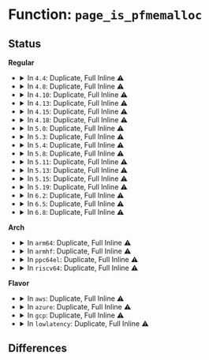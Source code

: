 # Function: <code>page_is_pfmemalloc</code>

## Status
<b>Regular</b>
<ul>
<li>
<details>
<summary>In <code>4.4</code>: Duplicate, Full Inline ⚠️</summary>

**Collision:** Static Duplication

**Inline:** Full

**Transformation:** False

**Instances:**

```
In mm/page_alloc.c (0)
Location: include/linux/mm.h:992
Inline: True
```
```
In mm/slub.c (0)
Location: include/linux/mm.h:992
Inline: True
```
```
In net/core/skbuff.c (0)
Location: include/linux/mm.h:992
Inline: True
```
```
In net/core/datagram.c (0)
Location: include/linux/mm.h:992
Inline: True
```
```
In net/ipv4/ip_output.c (0)
Location: include/linux/mm.h:992
Inline: True
```
```
In net/ipv4/tcp.c (0)
Location: include/linux/mm.h:992
Inline: True
```
```
In net/ipv6/ip6_output.c (0)
Location: include/linux/mm.h:992
Inline: True
```
```
In net/packet/af_packet.c (0)
Location: include/linux/mm.h:992
Inline: True
```
</details>
</li>
<li>
<details>
<summary>In <code>4.8</code>: Duplicate, Full Inline ⚠️</summary>

**Collision:** Static Duplication

**Inline:** Full

**Transformation:** False

**Instances:**

```
In mm/page_alloc.c (ffffffff811ab454)
Location: include/linux/mm.h:1084
Inline: True
Inline callers:
  - mm/page_alloc.c:__alloc_page_frag
```
```
In mm/slub.c (0)
Location: include/linux/mm.h:1084
Inline: True
```
```
In net/core/skbuff.c (0)
Location: include/linux/mm.h:1084
Inline: True
```
```
In net/core/datagram.c (0)
Location: include/linux/mm.h:1084
Inline: True
```
```
In net/ipv4/ip_output.c (0)
Location: include/linux/mm.h:1084
Inline: True
```
```
In net/ipv4/tcp.c (0)
Location: include/linux/mm.h:1084
Inline: True
```
```
In net/ipv6/ip6_output.c (0)
Location: include/linux/mm.h:1084
Inline: True
```
```
In net/packet/af_packet.c (0)
Location: include/linux/mm.h:1084
Inline: True
```
</details>
</li>
<li>
<details>
<summary>In <code>4.10</code>: Duplicate, Full Inline ⚠️</summary>

**Collision:** Static Duplication

**Inline:** Full

**Transformation:** False

**Instances:**

```
In mm/page_alloc.c (ffffffff811bba2b)
Location: include/linux/mm.h:1061
Inline: True
Inline callers:
  - mm/page_alloc.c:page_frag_alloc
```
```
In mm/slub.c (0)
Location: include/linux/mm.h:1061
Inline: True
```
```
In net/core/skbuff.c (0)
Location: include/linux/mm.h:1061
Inline: True
```
```
In net/core/datagram.c (0)
Location: include/linux/mm.h:1061
Inline: True
```
```
In net/ipv4/ip_output.c (0)
Location: include/linux/mm.h:1061
Inline: True
```
```
In net/ipv4/tcp.c (0)
Location: include/linux/mm.h:1061
Inline: True
```
```
In net/ipv6/ip6_output.c (0)
Location: include/linux/mm.h:1061
Inline: True
```
```
In net/packet/af_packet.c (0)
Location: include/linux/mm.h:1061
Inline: True
```
</details>
</li>
<li>
<details>
<summary>In <code>4.13</code>: Duplicate, Full Inline ⚠️</summary>

**Collision:** Static Duplication

**Inline:** Full

**Transformation:** False

**Instances:**

```
In mm/page_alloc.c (ffffffff811c3cdf)
Location: include/linux/mm.h:1103
Inline: True
Inline callers:
  - mm/page_alloc.c:page_frag_alloc
```
```
In mm/slub.c (0)
Location: include/linux/mm.h:1103
Inline: True
```
```
In net/core/skbuff.c (0)
Location: include/linux/mm.h:1103
Inline: True
```
```
In net/core/datagram.c (0)
Location: include/linux/mm.h:1103
Inline: True
```
```
In net/ipv4/ip_output.c (0)
Location: include/linux/mm.h:1103
Inline: True
```
```
In net/ipv4/tcp.c (0)
Location: include/linux/mm.h:1103
Inline: True
```
```
In net/ipv6/ip6_output.c (0)
Location: include/linux/mm.h:1103
Inline: True
```
```
In net/packet/af_packet.c (0)
Location: include/linux/mm.h:1103
Inline: True
```
</details>
</li>
<li>
<details>
<summary>In <code>4.15</code>: Duplicate, Full Inline ⚠️</summary>

**Collision:** Static Duplication

**Inline:** Full

**Transformation:** False

**Instances:**

```
In mm/page_alloc.c (ffffffff811d8a7f)
Location: include/linux/mm.h:1154
Inline: True
Inline callers:
  - mm/page_alloc.c:page_frag_alloc
```
```
In mm/slub.c (0)
Location: include/linux/mm.h:1154
Inline: True
```
```
In drivers/net/tun.c (0)
Location: include/linux/mm.h:1154
Inline: True
```
```
In net/core/skbuff.c (0)
Location: include/linux/mm.h:1154
Inline: True
```
```
In net/core/datagram.c (0)
Location: include/linux/mm.h:1154
Inline: True
```
```
In net/ipv4/ip_output.c (0)
Location: include/linux/mm.h:1154
Inline: True
```
```
In net/ipv4/tcp.c (0)
Location: include/linux/mm.h:1154
Inline: True
```
```
In net/ipv6/ip6_output.c (0)
Location: include/linux/mm.h:1154
Inline: True
```
```
In net/packet/af_packet.c (0)
Location: include/linux/mm.h:1154
Inline: True
```
</details>
</li>
<li>
<details>
<summary>In <code>4.18</code>: Duplicate, Full Inline ⚠️</summary>

**Collision:** Static Duplication

**Inline:** Full

**Transformation:** False

**Instances:**

```
In mm/page_alloc.c (ffffffff811f9c13)
Location: include/linux/mm.h:1234
Inline: True
Inline callers:
  - mm/page_alloc.c:page_frag_alloc
```
```
In mm/slub.c (0)
Location: include/linux/mm.h:1234
Inline: True
```
```
In drivers/net/tun.c (0)
Location: include/linux/mm.h:1234
Inline: True
```
```
In net/core/skbuff.c (0)
Location: include/linux/mm.h:1234
Inline: True
```
```
In net/core/datagram.c (0)
Location: include/linux/mm.h:1234
Inline: True
```
```
In net/ipv4/ip_output.c (0)
Location: include/linux/mm.h:1234
Inline: True
```
```
In net/ipv4/tcp.c (0)
Location: include/linux/mm.h:1234
Inline: True
```
```
In net/ipv6/ip6_output.c (0)
Location: include/linux/mm.h:1234
Inline: True
```
```
In net/packet/af_packet.c (0)
Location: include/linux/mm.h:1234
Inline: True
```
</details>
</li>
<li>
<details>
<summary>In <code>5.0</code>: Duplicate, Full Inline ⚠️</summary>

**Collision:** Static Duplication

**Inline:** Full

**Transformation:** False

**Instances:**

```
In mm/page_alloc.c (ffffffff8120c2b2)
Location: include/linux/mm.h:1302
Inline: True
Inline callers:
  - mm/page_alloc.c:page_frag_alloc
```
```
In mm/slub.c (0)
Location: include/linux/mm.h:1302
Inline: True
```
```
In drivers/net/tun.c (0)
Location: include/linux/mm.h:1302
Inline: True
```
```
In net/core/skbuff.c (0)
Location: include/linux/mm.h:1302
Inline: True
```
```
In net/core/datagram.c (0)
Location: include/linux/mm.h:1302
Inline: True
```
```
In net/ipv4/ip_output.c (0)
Location: include/linux/mm.h:1302
Inline: True
```
```
In net/ipv4/tcp.c (0)
Location: include/linux/mm.h:1302
Inline: True
```
```
In net/ipv6/ip6_output.c (0)
Location: include/linux/mm.h:1302
Inline: True
```
```
In net/packet/af_packet.c (0)
Location: include/linux/mm.h:1302
Inline: True
```
</details>
</li>
<li>
<details>
<summary>In <code>5.3</code>: Duplicate, Full Inline ⚠️</summary>

**Collision:** Static Duplication

**Inline:** Full

**Transformation:** False

**Instances:**

```
In mm/page_alloc.c (ffffffff81272519)
Location: include/linux/mm.h:1370
Inline: True
Inline callers:
  - mm/page_alloc.c:page_frag_alloc
```
```
In mm/slub.c (0)
Location: include/linux/mm.h:1370
Inline: True
```
```
In drivers/net/tun.c (0)
Location: include/linux/mm.h:1370
Inline: True
```
```
In net/core/skbuff.c (0)
Location: include/linux/mm.h:1370
Inline: True
```
```
In net/core/datagram.c (0)
Location: include/linux/mm.h:1370
Inline: True
```
```
In net/ipv4/ip_output.c (0)
Location: include/linux/mm.h:1370
Inline: True
```
```
In net/ipv4/tcp.c (0)
Location: include/linux/mm.h:1370
Inline: True
```
```
In net/ipv6/ip6_output.c (0)
Location: include/linux/mm.h:1370
Inline: True
```
```
In net/packet/af_packet.c (0)
Location: include/linux/mm.h:1370
Inline: True
```
</details>
</li>
<li>
<details>
<summary>In <code>5.4</code>: Duplicate, Full Inline ⚠️</summary>

**Collision:** Static Duplication

**Inline:** Full

**Transformation:** False

**Instances:**

```
In mm/page_alloc.c (ffffffff81281379)
Location: include/linux/mm.h:1384
Inline: True
Inline callers:
  - mm/page_alloc.c:page_frag_alloc
```
```
In mm/slub.c (0)
Location: include/linux/mm.h:1384
Inline: True
```
```
In drivers/net/tun.c (0)
Location: include/linux/mm.h:1384
Inline: True
```
```
In net/core/skbuff.c (0)
Location: include/linux/mm.h:1384
Inline: True
```
```
In net/core/datagram.c (0)
Location: include/linux/mm.h:1384
Inline: True
```
```
In net/ipv4/ip_output.c (0)
Location: include/linux/mm.h:1384
Inline: True
```
```
In net/ipv4/tcp.c (0)
Location: include/linux/mm.h:1384
Inline: True
```
```
In net/ipv6/ip6_output.c (0)
Location: include/linux/mm.h:1384
Inline: True
```
```
In net/packet/af_packet.c (0)
Location: include/linux/mm.h:1384
Inline: True
```
</details>
</li>
<li>
<details>
<summary>In <code>5.8</code>: Duplicate, Full Inline ⚠️</summary>

**Collision:** Static Duplication

**Inline:** Full

**Transformation:** False

**Instances:**

```
In mm/page_alloc.c (ffffffff812b3850)
Location: include/linux/mm.h:1558
Inline: True
Inline callers:
  - mm/page_alloc.c:page_frag_alloc
```
```
In mm/slub.c (ffffffff812d9a38)
Location: include/linux/mm.h:1558
Inline: True
Inline callers:
  - mm/slub.c:allocate_slab
```
```
In drivers/net/tun.c (ffffffff8188b645)
Location: include/linux/mm.h:1558
Inline: True
Inline callers:
  - drivers/net/tun.c:tun_napi_alloc_frags
```
```
In net/core/skbuff.c (ffffffff819ee47b)
Location: include/linux/mm.h:1558
Inline: True
Inline callers:
  - net/core/skbuff.c:alloc_skb_with_frags
  - net/core/skbuff.c:skb_try_coalesce
  - net/core/skbuff.c:skb_append_pagefrags
  - net/core/skbuff.c:skb_zerocopy
  - net/core/skbuff.c:skb_copy_ubufs
  - net/core/skbuff.c:skb_copy_ubufs
  - net/core/skbuff.c:skb_add_rx_frag
  - net/core/skbuff.c:build_skb_around
  - net/core/skbuff.c:build_skb
```
```
In net/core/datagram.c (ffffffff819f5423)
Location: include/linux/mm.h:1558
Inline: True
Inline callers:
  - net/core/datagram.c:__zerocopy_sg_from_iter
```
```
In net/core/page_pool.c (ffffffff81a3b072)
Location: include/linux/mm.h:1558
Inline: True
Inline callers:
  - net/core/page_pool.c:page_pool_put_page
```
```
In net/ipv4/ip_output.c (ffffffff81a9d130)
Location: include/linux/mm.h:1558
Inline: True
Inline callers:
  - net/ipv4/ip_output.c:__ip_append_data
```
```
In net/ipv4/tcp.c (ffffffff81aadbd3)
Location: include/linux/mm.h:1558
Inline: True
Inline callers:
  - net/ipv4/tcp.c:tcp_sendmsg_locked
  - net/ipv4/tcp.c:do_tcp_sendpages
```
```
In net/ipv6/ip6_output.c (ffffffff81b2e910)
Location: include/linux/mm.h:1558
Inline: True
```
```
In net/packet/af_packet.c (ffffffff81b87db6)
Location: include/linux/mm.h:1558
Inline: True
Inline callers:
  - net/packet/af_packet.c:tpacket_fill_skb
```
</details>
</li>
<li>
<details>
<summary>In <code>5.11</code>: Duplicate, Full Inline ⚠️</summary>

**Collision:** Static Duplication

**Inline:** Full

**Transformation:** False

**Instances:**

```
In mm/page_alloc.c (ffffffff812bf32a)
Location: include/linux/mm.h:1599
Inline: True
Inline callers:
  - mm/page_alloc.c:page_frag_alloc
```
```
In mm/slub.c (ffffffff812e4da8)
Location: include/linux/mm.h:1599
Inline: True
Inline callers:
  - mm/slub.c:allocate_slab
```
```
In drivers/net/tun.c (ffffffff818997e9)
Location: include/linux/mm.h:1599
Inline: True
Inline callers:
  - drivers/net/tun.c:tun_napi_alloc_frags
```
```
In net/core/skbuff.c (ffffffff819ee11b)
Location: include/linux/mm.h:1599
Inline: True
Inline callers:
  - net/core/skbuff.c:alloc_skb_with_frags
  - net/core/skbuff.c:skb_try_coalesce
  - net/core/skbuff.c:skb_append_pagefrags
  - net/core/skbuff.c:skb_zerocopy
  - net/core/skbuff.c:skb_copy_ubufs
  - net/core/skbuff.c:skb_copy_ubufs
  - net/core/skbuff.c:skb_add_rx_frag
  - net/core/skbuff.c:build_skb_around
  - net/core/skbuff.c:build_skb
```
```
In net/core/datagram.c (ffffffff819f4e65)
Location: include/linux/mm.h:1599
Inline: True
Inline callers:
  - net/core/datagram.c:__zerocopy_sg_from_iter
```
```
In net/core/page_pool.c (ffffffff81a3d2e1)
Location: include/linux/mm.h:1599
Inline: True
Inline callers:
  - net/core/page_pool.c:page_pool_put_page_bulk
  - net/core/page_pool.c:page_pool_put_page
```
```
In net/ipv4/ip_output.c (ffffffff81aa6ff0)
Location: include/linux/mm.h:1599
Inline: True
Inline callers:
  - net/ipv4/ip_output.c:__ip_append_data
```
```
In net/ipv4/tcp.c (ffffffff81ab4fc1)
Location: include/linux/mm.h:1599
Inline: True
Inline callers:
  - net/ipv4/tcp.c:tcp_sendmsg_locked
  - net/ipv4/tcp.c:tcp_build_frag
```
```
In net/ipv6/ip6_output.c (ffffffff81b3d360)
Location: include/linux/mm.h:1599
Inline: True
```
```
In net/packet/af_packet.c (ffffffff81b97896)
Location: include/linux/mm.h:1599
Inline: True
Inline callers:
  - net/packet/af_packet.c:tpacket_fill_skb
```
</details>
</li>
<li>
<details>
<summary>In <code>5.13</code>: Duplicate, Full Inline ⚠️</summary>

**Collision:** Static Duplication

**Inline:** Full

**Transformation:** False

**Instances:**

```
In mm/page_alloc.c (ffffffff812c43cd)
Location: include/linux/mm.h:1668
Inline: True
Inline callers:
  - mm/page_alloc.c:page_frag_alloc_align
```
```
In mm/slub.c (ffffffff812ec98f)
Location: include/linux/mm.h:1668
Inline: True
Inline callers:
  - mm/slub.c:allocate_slab
```
```
In drivers/net/tun.c (ffffffff8187bc5e)
Location: include/linux/mm.h:1668
Inline: True
Inline callers:
  - drivers/net/tun.c:tun_napi_alloc_frags
```
```
In net/core/skbuff.c (ffffffff819d79bb)
Location: include/linux/mm.h:1668
Inline: True
Inline callers:
  - net/core/skbuff.c:alloc_skb_with_frags
  - net/core/skbuff.c:skb_try_coalesce
  - net/core/skbuff.c:skb_append_pagefrags
  - net/core/skbuff.c:skb_zerocopy
  - net/core/skbuff.c:skb_copy_ubufs
  - net/core/skbuff.c:skb_copy_ubufs
  - net/core/skbuff.c:skb_add_rx_frag
  - net/core/skbuff.c:napi_build_skb
  - net/core/skbuff.c:build_skb
```
```
In net/core/datagram.c (ffffffff819dafed)
Location: include/linux/mm.h:1668
Inline: True
Inline callers:
  - net/core/datagram.c:__zerocopy_sg_from_iter
```
```
In net/core/page_pool.c (ffffffff81a24101)
Location: include/linux/mm.h:1668
Inline: True
Inline callers:
  - net/core/page_pool.c:page_pool_put_page_bulk
  - net/core/page_pool.c:page_pool_put_page
```
```
In net/ipv4/ip_output.c (ffffffff81a92170)
Location: include/linux/mm.h:1668
Inline: True
Inline callers:
  - net/ipv4/ip_output.c:__ip_append_data
```
```
In net/ipv4/tcp.c (ffffffff81aa016a)
Location: include/linux/mm.h:1668
Inline: True
Inline callers:
  - net/ipv4/tcp.c:tcp_sendmsg_locked
  - net/ipv4/tcp.c:tcp_build_frag
```
```
In net/ipv6/ip6_output.c (ffffffff81b2a7e4)
Location: include/linux/mm.h:1668
Inline: True
```
```
In net/packet/af_packet.c (ffffffff81b86895)
Location: include/linux/mm.h:1668
Inline: True
Inline callers:
  - net/packet/af_packet.c:tpacket_fill_skb
```
```
In net/xdp/xsk.c (ffffffff81ba532b)
Location: include/linux/mm.h:1668
Inline: True
Inline callers:
  - net/xdp/xsk.c:xsk_build_skb_zerocopy
```
</details>
</li>
<li>
<details>
<summary>In <code>5.15</code>: Duplicate, Full Inline ⚠️</summary>

**Collision:** Static Duplication

**Inline:** Full

**Transformation:** False

**Instances:**

```
In mm/page_alloc.c (ffffffff81308289)
Location: include/linux/mm.h:1679
Inline: True
Inline callers:
  - mm/page_alloc.c:page_frag_alloc_align
```
```
In mm/slub.c (ffffffff81334b5c)
Location: include/linux/mm.h:1679
Inline: True
Inline callers:
  - mm/slub.c:allocate_slab
```
```
In drivers/net/tun.c (ffffffff8190d18e)
Location: include/linux/mm.h:1679
Inline: True
Inline callers:
  - drivers/net/tun.c:tun_napi_alloc_frags
```
```
In net/core/skbuff.c (ffffffff81a8621c)
Location: include/linux/mm.h:1679
Inline: True
Inline callers:
  - net/core/skbuff.c:alloc_skb_with_frags
  - net/core/skbuff.c:skb_try_coalesce
  - net/core/skbuff.c:skb_append_pagefrags
  - net/core/skbuff.c:skb_zerocopy
  - net/core/skbuff.c:skb_copy_ubufs
  - net/core/skbuff.c:skb_copy_ubufs
  - net/core/skbuff.c:skb_add_rx_frag
  - net/core/skbuff.c:napi_build_skb
  - net/core/skbuff.c:build_skb
```
```
In net/core/datagram.c (ffffffff81a8b67f)
Location: include/linux/mm.h:1679
Inline: True
Inline callers:
  - net/core/datagram.c:__zerocopy_sg_from_iter
```
```
In net/core/page_pool.c (ffffffff81ad9527)
Location: include/linux/mm.h:1679
Inline: True
Inline callers:
  - net/core/page_pool.c:page_pool_alloc_frag
  - net/core/page_pool.c:page_pool_put_page_bulk
  - net/core/page_pool.c:page_pool_put_page
```
```
In net/ipv4/ip_output.c (ffffffff81b4d580)
Location: include/linux/mm.h:1679
Inline: True
Inline callers:
  - net/ipv4/ip_output.c:__ip_append_data
```
```
In net/ipv4/tcp.c (ffffffff81b5bf38)
Location: include/linux/mm.h:1679
Inline: True
Inline callers:
  - net/ipv4/tcp.c:tcp_sendmsg_locked
  - net/ipv4/tcp.c:tcp_build_frag
```
```
In net/ipv6/ip6_output.c (ffffffff81bf08e6)
Location: include/linux/mm.h:1679
Inline: True
```
```
In net/packet/af_packet.c (ffffffff81c52c55)
Location: include/linux/mm.h:1679
Inline: True
Inline callers:
  - net/packet/af_packet.c:tpacket_fill_skb
```
```
In net/xdp/xsk.c (ffffffff81c72eb4)
Location: include/linux/mm.h:1679
Inline: True
Inline callers:
  - net/xdp/xsk.c:xsk_build_skb_zerocopy
```
</details>
</li>
<li>
<details>
<summary>In <code>5.19</code>: Duplicate, Full Inline ⚠️</summary>

**Collision:** Static Duplication

**Inline:** Full

**Transformation:** False

**Instances:**

```
In mm/page_alloc.c (ffffffff8137058e)
Location: include/linux/mm.h:1791
Inline: True
Inline callers:
  - mm/page_alloc.c:page_frag_alloc_align
```
```
In mm/slub.c (ffffffff813a6340)
Location: include/linux/mm.h:1791
Inline: True
Inline callers:
  - mm/slub.c:allocate_slab
  - mm/slub.c:allocate_slab
```
```
In drivers/net/tun.c (ffffffff81a62b1f)
Location: include/linux/mm.h:1791
Inline: True
Inline callers:
  - drivers/net/tun.c:tun_napi_alloc_frags
```
```
In net/core/skbuff.c (ffffffff81bf89cc)
Location: include/linux/mm.h:1791
Inline: True
Inline callers:
  - net/core/skbuff.c:alloc_skb_with_frags
  - net/core/skbuff.c:skb_try_coalesce
  - net/core/skbuff.c:skb_append_pagefrags
  - net/core/skbuff.c:skb_zerocopy
  - net/core/skbuff.c:skb_copy_ubufs
  - net/core/skbuff.c:skb_copy_ubufs
  - net/core/skbuff.c:skb_add_rx_frag
  - net/core/skbuff.c:napi_build_skb
  - net/core/skbuff.c:build_skb_around
  - net/core/skbuff.c:build_skb
```
```
In net/core/datagram.c (ffffffff81c00cb0)
Location: include/linux/mm.h:1791
Inline: True
Inline callers:
  - net/core/datagram.c:__zerocopy_sg_from_iter
```
```
In net/core/page_pool.c (ffffffff81c5a799)
Location: include/linux/mm.h:1791
Inline: True
Inline callers:
  - net/core/page_pool.c:page_pool_alloc_frag
  - net/core/page_pool.c:page_pool_put_page_bulk
  - net/core/page_pool.c:page_pool_put_defragged_page
```
```
In net/ipv4/ip_output.c (ffffffff81cdad5c)
Location: include/linux/mm.h:1791
Inline: True
Inline callers:
  - net/ipv4/ip_output.c:__ip_append_data
```
```
In net/ipv4/tcp.c (ffffffff81ceb13b)
Location: include/linux/mm.h:1791
Inline: True
Inline callers:
  - net/ipv4/tcp.c:tcp_sendmsg_locked
  - net/ipv4/tcp.c:tcp_build_frag
```
```
In net/ipv6/ip6_output.c (ffffffff81d88fb7)
Location: include/linux/mm.h:1791
Inline: True
```
```
In net/packet/af_packet.c (ffffffff81df6892)
Location: include/linux/mm.h:1791
Inline: True
Inline callers:
  - net/packet/af_packet.c:tpacket_fill_skb
```
```
In net/xdp/xsk.c (ffffffff81e17cfa)
Location: include/linux/mm.h:1791
Inline: True
Inline callers:
  - net/xdp/xsk.c:xsk_build_skb_zerocopy
```
```
In net/mptcp/protocol.c (ffffffff81e1f3b9)
Location: include/linux/mm.h:1791
Inline: True
Inline callers:
  - net/mptcp/protocol.c:mptcp_sendmsg_frag
```
</details>
</li>
<li>
<details>
<summary>In <code>6.2</code>: Duplicate, Full Inline ⚠️</summary>

**Collision:** Static Duplication

**Inline:** Full

**Transformation:** False

**Instances:**

```
In mm/page_alloc.c (ffffffff813ed520)
Location: include/linux/mm.h:1921
Inline: True
Inline callers:
  - mm/page_alloc.c:page_frag_alloc_align
```
```
In mm/slub.c (ffffffff81427895)
Location: include/linux/mm.h:1921
Inline: True
Inline callers:
  - mm/slub.c:allocate_slab
  - mm/slub.c:allocate_slab
```
```
In drivers/net/tun.c (ffffffff81beefe8)
Location: include/linux/mm.h:1921
Inline: True
Inline callers:
  - drivers/net/tun.c:tun_napi_alloc_frags
```
```
In net/core/skbuff.c (ffffffff81da785c)
Location: include/linux/mm.h:1921
Inline: True
Inline callers:
  - net/core/skbuff.c:alloc_skb_with_frags
  - net/core/skbuff.c:skb_try_coalesce
  - net/core/skbuff.c:skb_zerocopy
  - net/core/skbuff.c:skb_copy_ubufs
  - net/core/skbuff.c:skb_copy_ubufs
  - net/core/skbuff.c:skb_add_rx_frag
  - net/core/skbuff.c:__napi_alloc_skb
  - net/core/skbuff.c:napi_build_skb
  - net/core/skbuff.c:build_skb_around
  - net/core/skbuff.c:build_skb
```
```
In net/core/page_pool.c (ffffffff81e108f9)
Location: include/linux/mm.h:1921
Inline: True
Inline callers:
  - net/core/page_pool.c:page_pool_alloc_frag
  - net/core/page_pool.c:page_pool_put_page_bulk
  - net/core/page_pool.c:page_pool_put_defragged_page
```
```
In net/ipv4/ip_output.c (ffffffff81e9b57f)
Location: include/linux/mm.h:1921
Inline: True
Inline callers:
  - net/ipv4/ip_output.c:__ip_append_data
```
```
In net/ipv4/tcp.c (ffffffff81eaeec4)
Location: include/linux/mm.h:1921
Inline: True
Inline callers:
  - net/ipv4/tcp.c:tcp_sendmsg_locked
```
```
In net/ipv6/ip6_output.c (ffffffff81f56de0)
Location: include/linux/mm.h:1921
Inline: True
```
```
In net/packet/af_packet.c (ffffffff81fcae51)
Location: include/linux/mm.h:1921
Inline: True
Inline callers:
  - net/packet/af_packet.c:tpacket_fill_skb
```
```
In net/xdp/xsk.c (ffffffff81feee9a)
Location: include/linux/mm.h:1921
Inline: True
Inline callers:
  - net/xdp/xsk.c:xsk_build_skb_zerocopy
```
```
In net/mptcp/protocol.c (ffffffff81ff5f11)
Location: include/linux/mm.h:1921
Inline: True
Inline callers:
  - net/mptcp/protocol.c:mptcp_sendmsg_frag
```
</details>
</li>
<li>
<details>
<summary>In <code>6.5</code>: Duplicate, Full Inline ⚠️</summary>

**Collision:** Static Duplication

**Inline:** Full

**Transformation:** False

**Instances:**

```
In mm/page_alloc.c (ffffffff814224bc)
Location: include/linux/mm.h:2192
Inline: True
Inline callers:
  - mm/page_alloc.c:page_frag_alloc_align
```
```
In drivers/net/tun.c (ffffffff81c4707d)
Location: include/linux/mm.h:2192
Inline: True
Inline callers:
  - drivers/net/tun.c:tun_napi_alloc_frags
```
```
In drivers/net/virtio_net.c (ffffffff81c53b76)
Location: include/linux/mm.h:2192
Inline: True
```
```
In net/core/skbuff.c (ffffffff81e19931)
Location: include/linux/mm.h:2192
Inline: True
Inline callers:
  - net/core/skbuff.c:alloc_skb_with_frags
  - net/core/skbuff.c:skb_try_coalesce
  - net/core/skbuff.c:skb_zerocopy
  - net/core/skbuff.c:skb_copy_ubufs
  - net/core/skbuff.c:skb_copy_ubufs
  - net/core/skbuff.c:skb_add_rx_frag
  - net/core/skbuff.c:__napi_alloc_skb
  - net/core/skbuff.c:napi_build_skb
  - net/core/skbuff.c:build_skb_around
  - net/core/skbuff.c:build_skb
```
```
In net/core/page_pool.c (ffffffff81e841dd)
Location: include/linux/mm.h:2192
Inline: True
Inline callers:
  - net/core/page_pool.c:page_pool_alloc_frag
  - net/core/page_pool.c:page_pool_put_page_bulk
  - net/core/page_pool.c:page_pool_put_defragged_page
```
```
In net/ipv4/ip_output.c (ffffffff81efa147)
Location: include/linux/mm.h:2192
Inline: True
Inline callers:
  - net/ipv4/ip_output.c:__ip_append_data
```
```
In net/ipv4/tcp.c (ffffffff81f0d008)
Location: include/linux/mm.h:2192
Inline: True
Inline callers:
  - net/ipv4/tcp.c:tcp_sendmsg_locked
```
```
In net/ipv4/tcp_output.c (ffffffff81f25489)
Location: include/linux/mm.h:2192
Inline: True
Inline callers:
  - net/ipv4/tcp_output.c:tcp_send_syn_data
```
```
In net/ipv6/ip6_output.c (ffffffff81fb6840)
Location: include/linux/mm.h:2192
Inline: True
```
```
In net/packet/af_packet.c (ffffffff8202c0e2)
Location: include/linux/mm.h:2192
Inline: True
Inline callers:
  - net/packet/af_packet.c:tpacket_fill_skb
```
```
In net/xdp/xsk.c (ffffffff8206ae3d)
Location: include/linux/mm.h:2192
Inline: True
Inline callers:
  - net/xdp/xsk.c:xsk_build_skb_zerocopy
```
```
In net/mptcp/protocol.c (ffffffff8207203f)
Location: include/linux/mm.h:2192
Inline: True
Inline callers:
  - net/mptcp/protocol.c:mptcp_sendmsg_frag
```
</details>
</li>
<li>
<details>
<summary>In <code>6.8</code>: Duplicate, Full Inline ⚠️</summary>

**Collision:** Static Duplication

**Inline:** Full

**Transformation:** False

**Instances:**

```
In mm/page_alloc.c (ffffffff8144f201)
Location: include/linux/mm.h:2246
Inline: True
Inline callers:
  - mm/page_alloc.c:page_frag_alloc_align
```
```
In drivers/net/tun.c (ffffffff81cfc93d)
Location: include/linux/mm.h:2246
Inline: True
Inline callers:
  - drivers/net/tun.c:tun_napi_alloc_frags
```
```
In drivers/net/virtio_net.c (ffffffff81d0a322)
Location: include/linux/mm.h:2246
Inline: True
```
```
In net/core/skbuff.c (ffffffff81ed6d8a)
Location: include/linux/mm.h:2246
Inline: True
Inline callers:
  - net/core/skbuff.c:alloc_skb_with_frags
  - net/core/skbuff.c:skb_try_coalesce
  - net/core/skbuff.c:skb_zerocopy
  - net/core/skbuff.c:skb_copy_ubufs
  - net/core/skbuff.c:skb_copy_ubufs
  - net/core/skbuff.c:skb_add_rx_frag
  - net/core/skbuff.c:__napi_alloc_skb
  - net/core/skbuff.c:napi_build_skb
  - net/core/skbuff.c:build_skb_around
  - net/core/skbuff.c:build_skb
```
```
In net/core/page_pool.c (ffffffff81f448ba)
Location: include/linux/mm.h:2246
Inline: True
Inline callers:
  - net/core/page_pool.c:page_pool_alloc_frag
  - net/core/page_pool.c:page_pool_put_page_bulk
  - net/core/page_pool.c:page_pool_put_unrefed_page
```
```
In net/ipv4/ip_output.c (ffffffff81fbe075)
Location: include/linux/mm.h:2246
Inline: True
Inline callers:
  - net/ipv4/ip_output.c:__ip_append_data
```
```
In net/ipv4/tcp.c (ffffffff81fd1108)
Location: include/linux/mm.h:2246
Inline: True
Inline callers:
  - net/ipv4/tcp.c:tcp_sendmsg_locked
```
```
In net/ipv4/tcp_output.c (ffffffff81fe9d4a)
Location: include/linux/mm.h:2246
Inline: True
Inline callers:
  - net/ipv4/tcp_output.c:tcp_send_syn_data
```
```
In net/ipv6/ip6_output.c (ffffffff8208412b)
Location: include/linux/mm.h:2246
Inline: True
```
```
In net/packet/af_packet.c (ffffffff820fbb92)
Location: include/linux/mm.h:2246
Inline: True
Inline callers:
  - net/packet/af_packet.c:tpacket_fill_skb
```
```
In net/xdp/xsk.c (ffffffff8213e7bb)
Location: include/linux/mm.h:2246
Inline: True
Inline callers:
  - net/xdp/xsk.c:xsk_build_skb_zerocopy
```
```
In net/mptcp/protocol.c (ffffffff821463ad)
Location: include/linux/mm.h:2246
Inline: True
Inline callers:
  - net/mptcp/protocol.c:mptcp_sendmsg_frag
```
</details>
</li>
</ul>
<b>Arch</b>
<ul>
<li>
<details>
<summary>In <code>arm64</code>: Duplicate, Full Inline ⚠️</summary>

**Collision:** Static Duplication

**Inline:** Full

**Transformation:** False

**Instances:**

```
In mm/page_alloc.c (ffff8000103190ac)
Location: include/linux/mm.h:1384
Inline: True
Inline callers:
  - mm/page_alloc.c:page_frag_alloc
```
```
In mm/slub.c (0)
Location: include/linux/mm.h:1384
Inline: True
```
```
In drivers/net/tun.c (0)
Location: include/linux/mm.h:1384
Inline: True
```
```
In net/core/skbuff.c (0)
Location: include/linux/mm.h:1384
Inline: True
```
```
In net/core/datagram.c (0)
Location: include/linux/mm.h:1384
Inline: True
```
```
In net/ipv4/ip_output.c (0)
Location: include/linux/mm.h:1384
Inline: True
```
```
In net/ipv4/tcp.c (0)
Location: include/linux/mm.h:1384
Inline: True
```
```
In net/ipv6/ip6_output.c (0)
Location: include/linux/mm.h:1384
Inline: True
```
```
In net/packet/af_packet.c (0)
Location: include/linux/mm.h:1384
Inline: True
```
</details>
</li>
<li>
<details>
<summary>In <code>armhf</code>: Duplicate, Full Inline ⚠️</summary>

**Collision:** Static Duplication

**Inline:** Full

**Transformation:** False

**Instances:**

```
In mm/page_alloc.c (c0533b0c)
Location: include/linux/mm.h:1384
Inline: True
Inline callers:
  - mm/page_alloc.c:page_frag_alloc
```
```
In mm/slub.c (c0549a30)
Location: include/linux/mm.h:1384
Inline: True
Inline callers:
  - mm/slub.c:allocate_slab
```
```
In drivers/net/tun.c (c0ac47f8)
Location: include/linux/mm.h:1384
Inline: True
Inline callers:
  - drivers/net/tun.c:tun_get_user
```
```
In net/core/skbuff.c (c0cd2b1c)
Location: include/linux/mm.h:1384
Inline: True
Inline callers:
  - net/core/skbuff.c:alloc_skb_with_frags
  - net/core/skbuff.c:skb_try_coalesce
  - net/core/skbuff.c:skb_append_pagefrags
  - net/core/skbuff.c:skb_zerocopy
  - net/core/skbuff.c:skb_copy_ubufs
  - net/core/skbuff.c:skb_copy_ubufs
  - net/core/skbuff.c:skb_add_rx_frag
  - net/core/skbuff.c:build_skb_around
  - net/core/skbuff.c:build_skb
```
```
In net/core/datagram.c (c0cd8620)
Location: include/linux/mm.h:1384
Inline: True
Inline callers:
  - net/core/datagram.c:__zerocopy_sg_from_iter
```
```
In net/ipv4/ip_output.c (c0d734d0)
Location: include/linux/mm.h:1384
Inline: True
Inline callers:
  - net/ipv4/ip_output.c:__ip_append_data
```
```
In net/ipv4/tcp.c (c0d83824)
Location: include/linux/mm.h:1384
Inline: True
Inline callers:
  - net/ipv4/tcp.c:tcp_sendmsg_locked
  - net/ipv4/tcp.c:do_tcp_sendpages
```
```
In net/ipv6/ip6_output.c (c0e00954)
Location: include/linux/mm.h:1384
Inline: True
Inline callers:
  - net/ipv6/ip6_output.c:__ip6_append_data
```
```
In net/packet/af_packet.c (c0e5ace8)
Location: include/linux/mm.h:1384
Inline: True
Inline callers:
  - net/packet/af_packet.c:tpacket_snd
```
</details>
</li>
<li>
<details>
<summary>In <code>ppc64el</code>: Duplicate, Full Inline ⚠️</summary>

**Collision:** Static Duplication

**Inline:** Full

**Transformation:** False

**Instances:**

```
In mm/page_alloc.c (c0000000003eba78)
Location: include/linux/mm.h:1384
Inline: True
Inline callers:
  - mm/page_alloc.c:page_frag_alloc
```
```
In mm/slub.c (c000000000422370)
Location: include/linux/mm.h:1384
Inline: True
Inline callers:
  - mm/slub.c:allocate_slab
```
```
In drivers/net/tun.c (c000000000aa1a68)
Location: include/linux/mm.h:1384
Inline: True
Inline callers:
  - drivers/net/tun.c:tun_get_user
```
```
In net/core/skbuff.c (c000000000c8ceac)
Location: include/linux/mm.h:1384
Inline: True
Inline callers:
  - net/core/skbuff.c:alloc_skb_with_frags
  - net/core/skbuff.c:skb_try_coalesce
  - net/core/skbuff.c:skb_append_pagefrags
  - net/core/skbuff.c:skb_zerocopy
  - net/core/skbuff.c:skb_copy_ubufs
  - net/core/skbuff.c:skb_copy_ubufs
  - net/core/skbuff.c:skb_add_rx_frag
  - net/core/skbuff.c:build_skb_around
  - net/core/skbuff.c:build_skb
```
```
In net/core/datagram.c (c000000000c9538c)
Location: include/linux/mm.h:1384
Inline: True
Inline callers:
  - net/core/datagram.c:__zerocopy_sg_from_iter
```
```
In net/ipv4/ip_output.c (c000000000d6773c)
Location: include/linux/mm.h:1384
Inline: True
```
```
In net/ipv4/tcp.c (c000000000d7c874)
Location: include/linux/mm.h:1384
Inline: True
Inline callers:
  - net/ipv4/tcp.c:tcp_sendmsg_locked
  - net/ipv4/tcp.c:do_tcp_sendpages
```
```
In net/ipv6/ip6_output.c (c000000000e20d5c)
Location: include/linux/mm.h:1384
Inline: True
```
```
In net/packet/af_packet.c (c000000000e94e9c)
Location: include/linux/mm.h:1384
Inline: True
Inline callers:
  - net/packet/af_packet.c:tpacket_snd
```
</details>
</li>
<li>
<details>
<summary>In <code>riscv64</code>: Duplicate, Full Inline ⚠️</summary>

**Collision:** Static Duplication

**Inline:** Full

**Transformation:** False

**Instances:**

```
In mm/page_alloc.c (ffffffe00021ee6e)
Location: include/linux/mm.h:1384
Inline: True
Inline callers:
  - mm/page_alloc.c:page_frag_alloc
```
```
In mm/slub.c (ffffffe000238416)
Location: include/linux/mm.h:1384
Inline: True
Inline callers:
  - mm/slub.c:allocate_slab
```
```
In drivers/net/tun.c (ffffffe00062a526)
Location: include/linux/mm.h:1384
Inline: True
Inline callers:
  - drivers/net/tun.c:tun_get_user
```
```
In net/core/skbuff.c (ffffffe000745a2c)
Location: include/linux/mm.h:1384
Inline: True
Inline callers:
  - net/core/skbuff.c:alloc_skb_with_frags
  - net/core/skbuff.c:skb_try_coalesce
  - net/core/skbuff.c:skb_append_pagefrags
  - net/core/skbuff.c:skb_zerocopy
  - net/core/skbuff.c:skb_copy_ubufs
  - net/core/skbuff.c:skb_copy_ubufs
  - net/core/skbuff.c:skb_add_rx_frag
  - net/core/skbuff.c:build_skb_around
  - net/core/skbuff.c:build_skb
```
```
In net/core/datagram.c (ffffffe00074aeea)
Location: include/linux/mm.h:1384
Inline: True
Inline callers:
  - net/core/datagram.c:__zerocopy_sg_from_iter
```
```
In net/ipv4/ip_output.c (ffffffe0007cb528)
Location: include/linux/mm.h:1384
Inline: True
```
```
In net/ipv4/tcp.c (ffffffe0007d847c)
Location: include/linux/mm.h:1384
Inline: True
Inline callers:
  - net/ipv4/tcp.c:tcp_sendmsg_locked
  - net/ipv4/tcp.c:do_tcp_sendpages
```
```
In net/ipv6/ip6_output.c (ffffffe000844fae)
Location: include/linux/mm.h:1384
Inline: True
```
```
In net/packet/af_packet.c (ffffffe0008915ac)
Location: include/linux/mm.h:1384
Inline: True
Inline callers:
  - net/packet/af_packet.c:tpacket_snd
```
</details>
</li>
</ul>
<b>Flavor</b>
<ul>
<li>
<details>
<summary>In <code>aws</code>: Duplicate, Full Inline ⚠️</summary>

**Collision:** Static Duplication

**Inline:** Full

**Transformation:** False

**Instances:**

```
In mm/page_alloc.c (ffffffff812799c9)
Location: include/linux/mm.h:1384
Inline: True
Inline callers:
  - mm/page_alloc.c:page_frag_alloc
```
```
In mm/slub.c (0)
Location: include/linux/mm.h:1384
Inline: True
```
```
In drivers/net/tun.c (0)
Location: include/linux/mm.h:1384
Inline: True
```
```
In net/core/skbuff.c (0)
Location: include/linux/mm.h:1384
Inline: True
```
```
In net/core/datagram.c (0)
Location: include/linux/mm.h:1384
Inline: True
```
```
In net/ipv4/ip_output.c (0)
Location: include/linux/mm.h:1384
Inline: True
```
```
In net/ipv4/tcp.c (0)
Location: include/linux/mm.h:1384
Inline: True
```
```
In net/ipv6/ip6_output.c (0)
Location: include/linux/mm.h:1384
Inline: True
```
```
In net/packet/af_packet.c (0)
Location: include/linux/mm.h:1384
Inline: True
```
</details>
</li>
<li>
<details>
<summary>In <code>azure</code>: Duplicate, Full Inline ⚠️</summary>

**Collision:** Static Duplication

**Inline:** Full

**Transformation:** False

**Instances:**

```
In mm/page_alloc.c (ffffffff8126b8b9)
Location: include/linux/mm.h:1384
Inline: True
Inline callers:
  - mm/page_alloc.c:page_frag_alloc
```
```
In mm/slub.c (0)
Location: include/linux/mm.h:1384
Inline: True
```
```
In drivers/net/tun.c (0)
Location: include/linux/mm.h:1384
Inline: True
```
```
In net/core/skbuff.c (0)
Location: include/linux/mm.h:1384
Inline: True
```
```
In net/core/datagram.c (0)
Location: include/linux/mm.h:1384
Inline: True
```
```
In net/ipv4/ip_output.c (0)
Location: include/linux/mm.h:1384
Inline: True
```
```
In net/ipv4/tcp.c (0)
Location: include/linux/mm.h:1384
Inline: True
```
```
In net/ipv6/ip6_output.c (0)
Location: include/linux/mm.h:1384
Inline: True
```
```
In net/packet/af_packet.c (0)
Location: include/linux/mm.h:1384
Inline: True
```
</details>
</li>
<li>
<details>
<summary>In <code>gcp</code>: Duplicate, Full Inline ⚠️</summary>

**Collision:** Static Duplication

**Inline:** Full

**Transformation:** False

**Instances:**

```
In mm/page_alloc.c (ffffffff81277769)
Location: include/linux/mm.h:1384
Inline: True
Inline callers:
  - mm/page_alloc.c:page_frag_alloc
```
```
In mm/slub.c (0)
Location: include/linux/mm.h:1384
Inline: True
```
```
In drivers/net/tun.c (0)
Location: include/linux/mm.h:1384
Inline: True
```
```
In net/core/skbuff.c (0)
Location: include/linux/mm.h:1384
Inline: True
```
```
In net/core/datagram.c (0)
Location: include/linux/mm.h:1384
Inline: True
```
```
In net/ipv4/ip_output.c (0)
Location: include/linux/mm.h:1384
Inline: True
```
```
In net/ipv4/tcp.c (0)
Location: include/linux/mm.h:1384
Inline: True
```
```
In net/ipv6/ip6_output.c (0)
Location: include/linux/mm.h:1384
Inline: True
```
```
In net/packet/af_packet.c (0)
Location: include/linux/mm.h:1384
Inline: True
```
</details>
</li>
<li>
<details>
<summary>In <code>lowlatency</code>: Duplicate, Full Inline ⚠️</summary>

**Collision:** Static Duplication

**Inline:** Full

**Transformation:** False

**Instances:**

```
In mm/page_alloc.c (ffffffff81287359)
Location: include/linux/mm.h:1384
Inline: True
Inline callers:
  - mm/page_alloc.c:page_frag_alloc
```
```
In mm/slub.c (0)
Location: include/linux/mm.h:1384
Inline: True
```
```
In drivers/net/tun.c (0)
Location: include/linux/mm.h:1384
Inline: True
```
```
In net/core/skbuff.c (0)
Location: include/linux/mm.h:1384
Inline: True
```
```
In net/core/datagram.c (0)
Location: include/linux/mm.h:1384
Inline: True
```
```
In net/ipv4/ip_output.c (0)
Location: include/linux/mm.h:1384
Inline: True
```
```
In net/ipv4/tcp.c (0)
Location: include/linux/mm.h:1384
Inline: True
```
```
In net/ipv6/ip6_output.c (0)
Location: include/linux/mm.h:1384
Inline: True
```
```
In net/packet/af_packet.c (0)
Location: include/linux/mm.h:1384
Inline: True
```
</details>
</li>
</ul>

## Differences
